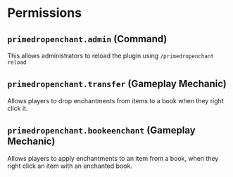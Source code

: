 # Permissions

## `primedropenchant.admin` (Command)
This allows administrators to reload the plugin using `/primedropenchant reload`

## `primedropenchant.transfer` (Gameplay Mechanic)
Allows players to drop enchantments from items to a book when they right click it.

## `primedropenchant.bookeenchant` (Gameplay Mechanic)
Allows players to apply enchantments to an item from a book, when they right
click an item with an enchanted book.
